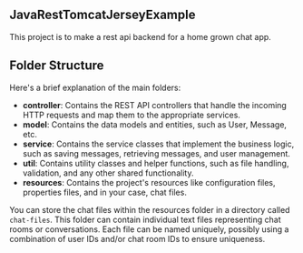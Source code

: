 ## JavaRestTomcatJerseyExample
This project is to make a rest api backend for a home grown chat app.


## Folder Structure

Here's a brief explanation of the main folders:

- **controller**: Contains the REST API controllers that handle the incoming HTTP requests and map them to the appropriate services.
- **model**: Contains the data models and entities, such as User, Message, etc.
- **service**: Contains the service classes that implement the business logic, such as saving messages, retrieving messages, and user management.
- **util**: Contains utility classes and helper functions, such as file handling, validation, and any other shared functionality.
- **resources**: Contains the project's resources like configuration files, properties files, and in your case, chat files.

You can store the chat files within the resources folder in a directory called `chat-files`. This folder can contain individual text files representing chat rooms or conversations. Each file can be named uniquely, possibly using a combination of user IDs and/or chat room IDs to ensure uniqueness.

